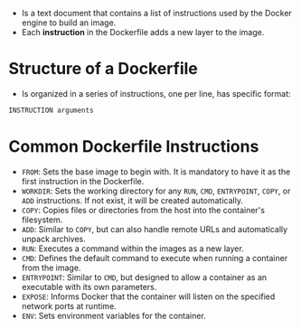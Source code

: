 - Is a text document that contains a list of instructions used by the Docker engine to build an image.
- Each **instruction** in the Dockerfile adds a new layer to the image.

# Structure of a Dockerfile
- Is organized in a series of instructions, one per line, has specific format:
```dockerfile
INSTRUCTION arguments
```
# Common Dockerfile Instructions
- `FROM`: Sets the base image to begin with. It is mandatory to have it as the first instruction in the Dockerfile.
- `WORKDIR`: Sets the working directory for any `RUN`, `CMD`, `ENTRYPOINT`, `COPY`, or `ADD` instructions. If not exist, it will be created automatically.
- `COPY`: Copies files or directories from the host into the container's filesystem.
- `ADD`: Similar to `COPY`, but can also handle remote URLs and automatically unpack archives.
- `RUN`: Executes a command within the images as a new layer.
- `CMD`: Defines the default command to execute when running a container from the image.
- `ENTRYPOINT`: Similar to `CMD`, but designed to allow a container as an executable with its own parameters.
- `EXPOSE`: Informs Docker that the container will listen on the specified network ports at runtime.
- `ENV`: Sets environment variables for the container.